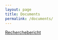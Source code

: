 ```yaml
---
layout: page
title: Documents
permalink: /documents/
---
```


[Recherchebericht](http://pcai042.informatik.uni-leipzig.de/~na17b/recherchebericht.pdf)
